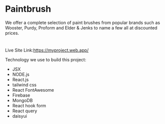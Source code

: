 # Paintbrush 
We offer a complete selection of paint brushes from popular brands such as Wooster, Purdy, Proform and Elder & Jenks to name a few all at discounted prices.



#

Live Site Link:https://myproject.web.app/

Technology we use to build this project:

- JSX
- NODE.js
- React.js
- tailwind css
- React FontAwesome
- Firebase
- MongoDB
- React hook form
- React query
- daisyui
